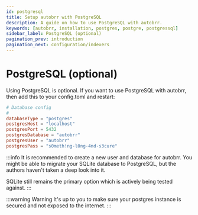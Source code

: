 ```yaml
---
id: postgresql
title: Setup autobrr with PostgreSQL
description: A guide on how to use PostgreSQL with autobrr.
keywords: [autobrr, installation, postgres, postgre, postgressql]
sidebar_label: PostgreSQL (optional)
pagination_prev: introduction
pagination_next: configuration/indexers
---
```


# PostgreSQL (optional)

Using PostgreSQL is optional. If you want to use PostgreSQL with autobrr, then add this to your config.toml and restart:

```toml title="config.toml"
# Database config
#
databaseType = "postgres"
postgresHost = "localhost"
postgresPort = 5432
postgresDatabase = "autobrr"
postgresUser = "autobrr"
postgresPass = "s0meth!ng-l0ng-4nd-s3cure"
```

:::info
It is recommended to create a new user and database for autobrr.
You might be able to migrate your SQLite database to PostgreSQL, but the authors haven't taken a deep look into it.

SQLite still remains the primary option which is actively being tested against.
:::

:::warning Warning
It's up to you to make sure your postgres instance is secured and not exposed to the internet.
:::
